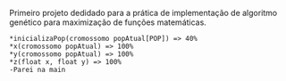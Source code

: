 Primeiro projeto dedidado para a prática de implementação de algoritmo genético para maximização de funções matemáticas.

~~~~~~~~~~~~~~~~~~~~funções implementadas~~~~~~~~~~~~~~~~~~~~
*inicializaPop(cromossomo popAtual[POP]) => 40%
*x(cromossomo popAtual) => 100%
*y(cromossomo popAtual) => 100%
*z(float x, float y) => 100%
-Parei na main
